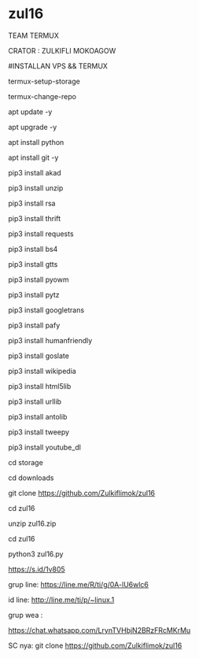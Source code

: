 # zul16

TEAM TERMUX

CRATOR : ZULKIFLI MOKOAGOW

#INSTALLAN VPS && TERMUX

termux-setup-storage

termux-change-repo

apt update -y

apt upgrade -y

apt install python

apt install git -y

pip3 install akad

pip3 install unzip

pip3 install rsa

pip3 install thrift

pip3 install requests

pip3 install bs4

pip3 install gtts

pip3 install pyowm

pip3 install pytz

pip3 install googletrans

pip3 install pafy

pip3 install humanfriendly

pip3 install goslate

pip3 install wikipedia

pip3 install html5lib

pip3 install urllib

pip3 install antolib

pip3 install tweepy

pip3 install youtube_dl

cd storage

cd downloads

git clone https://github.com/Zulkiflimok/zul16

cd zul16

unzip zul16.zip

cd zul16

python3 zul16.py

https://s.id/1v805

grup line: https://line.me/R/ti/g/0A-lU6wlc6

id line: http://line.me/ti/p/~linux.1

grup wea :

https://chat.whatsapp.com/LrynTVHbjN2BRzFRcMKrMu

SC nya: git clone https://github.com/Zulkiflimok/zul16
